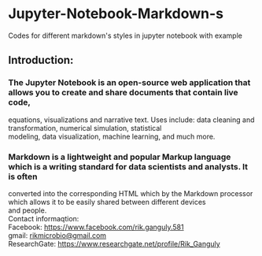 # Jupyter-Notebook-Markdown-s
Codes for different markdown's styles in jupyter notebook with example 
## Introduction: <br>

### The Jupyter Notebook is an open-source web application that allows you to create and share documents that contain live code, <br>
equations, visualizations and narrative text. Uses include: data cleaning and transformation, numerical simulation, statistical <br>
modeling, data visualization, machine learning, and much more. <br>

### Markdown is a lightweight and popular Markup language which is a writing standard for data scientists and analysts. It is often <br>
converted into the corresponding HTML which by the Markdown processor which allows it to be easily shared between different devices <br>
and people. <br>
Contact informaqtion: <br>
Facebook: https://www.facebook.com/rik.ganguly.581 <br>
gmail: rikmicrobio@gmail.com <br>
ResearchGate: https://www.researchgate.net/profile/Rik_Ganguly
